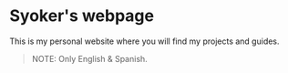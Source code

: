 # Syoker's webpage
This is my personal website where you will find my projects and guides.
> NOTE: Only English & Spanish.